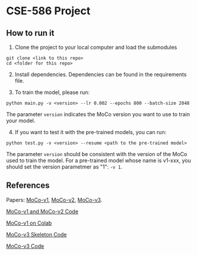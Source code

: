 # CSE-586 Project
 
## How to run it

1. Clone the project to your local computer and load the submodules
```
git clone <link to this repo>
cd <folder for this repo>
```

2. Install dependencies. Dependencies can be found in the requirements file.

3. To train the model, please run:
```
python main.py -v <version> --lr 0.002 --epochs 800 --batch-size 2048
```
The parameter `version` indicates the MoCo version you want to use to train your model.

4. If you want to test it with the pre-trained models, you can run:
```
python test.py -v <version> --resume <path to the pre-trained model>
```
The parameter `version` should be consistent with the version of the MoCo used to train the model. 
For a pre-trained model whose name is v1-xxx, you should set the version parametmer as "1": `-v 1`.

## References

Papers:
[MoCo-v1](https://arxiv.org/pdf/1911.05722.pdf), 
[MoCo-v2](https://arxiv.org/pdf/2003.04297v1.pdf),
[MoCo-v3](https://arxiv.org/pdf/2104.02057v3.pdf).

[MoCo-v1 and MoCo-v2 Code](https://github.com/facebookresearch/moco)

[MoCo-v1 on Colab](https://colab.research.google.com/github/facebookresearch/moco/blob/colab-notebook/colab/moco_cifar10_demo.ipynb)

[MoCo-v3 Skeleton Code](https://github.com/CupidJay/MoCov3-pytorch)

[MoCo-v3 Code](https://github.com/searobbersduck/MoCo_v3_pytorch)
